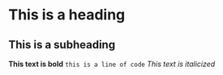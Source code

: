 # This is a heading
## This is a subheading
**This text is bold** 
`this is a line of code`
*This text is italicized*
